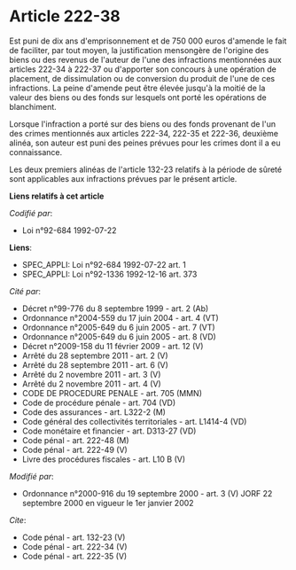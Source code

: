 # Article 222-38

Est puni de dix ans d'emprisonnement et de 750 000 euros d'amende le fait de faciliter, par tout moyen, la justification
mensongère de l'origine des biens ou des revenus de l'auteur de l'une des infractions mentionnées aux articles 222-34 à
222-37 ou d'apporter son concours à une opération de placement, de dissimulation ou de conversion du produit de l'une de ces
infractions. La peine d'amende peut être élevée jusqu'à la moitié de la valeur des biens ou des fonds sur lesquels ont porté
les opérations de blanchiment. 

Lorsque l'infraction a porté sur des biens ou des fonds provenant de l'un des crimes mentionnés aux articles 222-34, 222-35
et 222-36, deuxième alinéa, son auteur est puni des peines prévues pour les crimes dont il a eu connaissance. 

Les deux premiers alinéas de l'article 132-23 relatifs à la période de sûreté sont applicables aux infractions prévues par le
présent article.

**Liens relatifs à cet article**

_Codifié par_:

  - Loi n°92-684 1992-07-22

**Liens**:

  - SPEC_APPLI: Loi n°92-684 1992-07-22 art. 1
  - SPEC_APPLI: Loi n°92-1336 1992-12-16 art. 373

_Cité par_:

  - Décret n°99-776 du 8 septembre 1999 - art. 2 (Ab)
  - Ordonnance n°2004-559 du 17 juin 2004 - art. 4 (VT)
  - Ordonnance n°2005-649 du 6 juin 2005 - art. 7 (VT)
  - Ordonnance n°2005-649 du 6 juin 2005 - art. 8 (VD)
  - Décret n°2009-158 du 11 février 2009 - art. 12 (V)
  - Arrêté du 28 septembre 2011 - art. 2 (V)
  - Arrêté du 28 septembre 2011 - art. 6 (V)
  - Arrêté du 2 novembre 2011 - art. 3 (V)
  - Arrêté du 2 novembre 2011 - art. 4 (V)
  - CODE DE PROCEDURE PENALE - art. 705 (MMN)
  - Code de procédure pénale - art. 704 (VD)
  - Code des assurances - art. L322-2 (M)
  - Code général des collectivités territoriales - art. L1414-4 (VD)
  - Code monétaire et financier - art. D313-27 (VD)
  - Code pénal - art. 222-48 (M)
  - Code pénal - art. 222-49 (V)
  - Livre des procédures fiscales - art. L10 B (V)

_Modifié par_:

  - Ordonnance n°2000-916 du 19 septembre 2000 - art. 3 (V) JORF 22 septembre 2000 en vigueur le 1er janvier 2002

_Cite_:

  - Code pénal - art. 132-23 (V)
  - Code pénal - art. 222-34 (V)
  - Code pénal - art. 222-35 (V)
